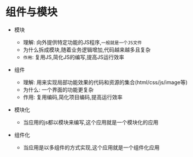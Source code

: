 # 组件与模块
- 模块
    - 理解: 向外提供特定功能的JS程序,`一般就是一个JS文件`
    - 为什么拆成模块,随着业务逻辑增加,代码越来越多且复杂
    - `作用`: 复用JS,简化JS的编写,提高JS运行效率
- 组件
    - 理解: 用来实现局部功能效果的代码和资源的集合(html/css/js/image等)
    - 为什么: 一个界面的功能更复杂
    - 作用: 复用编码,简化项目编码,提高运行效率

- 模块化
    - 当应用的js都以模块来编写,这个应用就是一个模块化的应用

- 组件化
    - 当应用是以多组件的方式实现,这个应用就是一个组件化应用


    